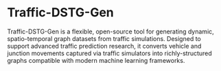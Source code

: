 # Traffic-DSTG-Gen
Traffic-DSTG-Gen is a flexible, open-source tool for generating dynamic, spatio-temporal graph datasets from traffic simulations. Designed to support advanced traffic prediction research, it converts vehicle and junction movements captured via traffic simulators into richly-structured graphs compatible with modern machine learning frameworks.
